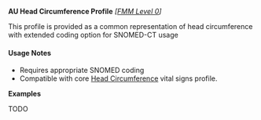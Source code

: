 **AU Head Circumference Profile** *[[FMM Level 0](guidance.html)]*

This profile is provided as a common representation of head circumference with extended coding option for SNOMED-CT usage

#### Usage Notes
* Requires appropriate SNOMED coding
* Compatible with core [Head Circumference](http://hl7.org/fhir/StructureDefinition/headcircum) vital signs profile.

**Examples**

TODO